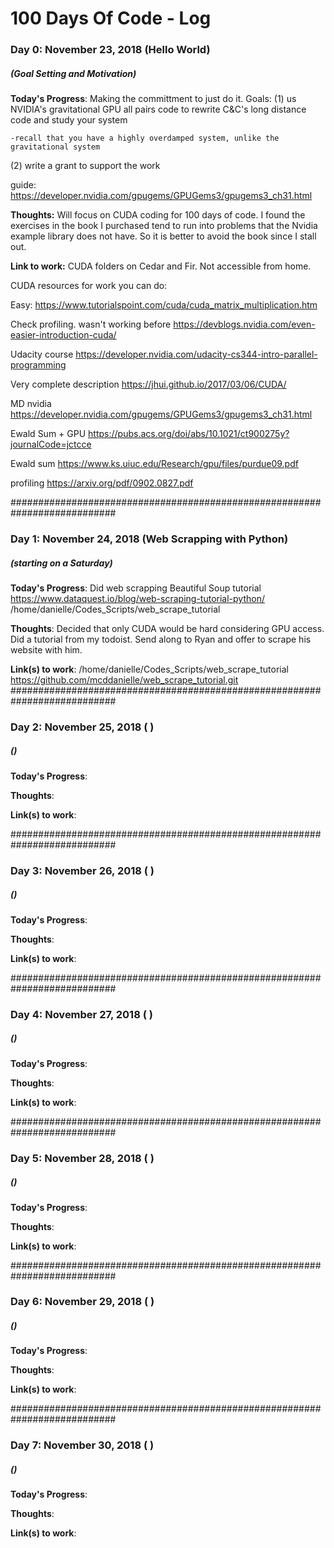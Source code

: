 # 100 Days Of Code - Log

### Day 0: November 23, 2018 (Hello World)
##### (Goal Setting and Motivation)

**Today's Progress**: Making the committment to just do it.  Goals:
(1) us NVIDIA's gravitational GPU all pairs code to rewrite C&C's long distance code and study your system

    -recall that you have a highly overdamped system, unlike the gravitational system

(2) write a grant to support the work

guide:
https://developer.nvidia.com/gpugems/GPUGems3/gpugems3_ch31.html

**Thoughts:** Will focus on CUDA coding for 100 days of code.  I found the exercises in the book I purchased tend to run into problems that the Nvidia example library does not have.  So it is better to avoid the book since I stall out.

**Link to work:** CUDA folders on Cedar and Fir.  Not accessible from home.

CUDA resources for work you can do:

Easy:
https://www.tutorialspoint.com/cuda/cuda_matrix_multiplication.htm

Check profiling.  wasn't working before
https://devblogs.nvidia.com/even-easier-introduction-cuda/

Udacity course
https://developer.nvidia.com/udacity-cs344-intro-parallel-programming

Very complete description
https://jhui.github.io/2017/03/06/CUDA/

MD
nvidia
https://developer.nvidia.com/gpugems/GPUGems3/gpugems3_ch31.html

Ewald Sum + GPU
https://pubs.acs.org/doi/abs/10.1021/ct900275y?journalCode=jctcce

Ewald sum
https://www.ks.uiuc.edu/Research/gpu/files/purdue09.pdf

profiling
https://arxiv.org/pdf/0902.0827.pdf

###########################################################################
### Day 1: November 24, 2018 (Web Scrapping with Python)
##### (starting on a Saturday)

**Today's Progress**: Did web scrapping Beautiful Soup tutorial
https://www.dataquest.io/blog/web-scraping-tutorial-python/
/home/danielle/Codes_Scripts/web_scrape_tutorial

**Thoughts**: Decided that only CUDA would be hard considering GPU access.  Did a tutorial from my todoist.  Send along to Ryan and offer to scrape his website with him.

**Link(s) to work**: 
/home/danielle/Codes_Scripts/web_scrape_tutorial
https://github.com/mcddanielle/web_scrape_tutorial.git
###########################################################################
### Day 2: November 25, 2018 ( )
##### ()

**Today's Progress**: 

**Thoughts**: 

**Link(s) to work**: 

###########################################################################
### Day 3: November 26, 2018 ( )
##### ()

**Today's Progress**: 

**Thoughts**: 

**Link(s) to work**:

###########################################################################
### Day 4: November 27, 2018 ( )
##### ()

**Today's Progress**: 

**Thoughts**: 

**Link(s) to work**: 

###########################################################################
### Day 5: November 28, 2018 ( )
##### ()

**Today's Progress**: 

**Thoughts**: 

**Link(s) to work**:

###########################################################################
### Day 6: November 29, 2018 ( )
##### ()

**Today's Progress**: 

**Thoughts**: 

**Link(s) to work**: 

###########################################################################
### Day 7: November 30, 2018 ( )
##### ()

**Today's Progress**: 

**Thoughts**: 

**Link(s) to work**: 